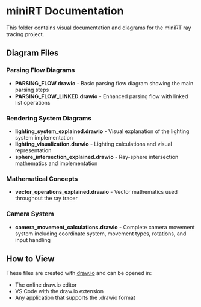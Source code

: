 # miniRT Documentation

This folder contains visual documentation and diagrams for the miniRT ray tracing project.

## Diagram Files

### Parsing Flow Diagrams
- **PARSING_FLOW.drawio** - Basic parsing flow diagram showing the main parsing steps
- **PARSING_FLOW_LINKED.drawio** - Enhanced parsing flow with linked list operations

### Rendering System Diagrams
- **lighting_system_explained.drawio** - Visual explanation of the lighting system implementation
- **lighting_visualization.drawio** - Lighting calculations and visual representation
- **sphere_intersection_explained.drawio** - Ray-sphere intersection mathematics and implementation

### Mathematical Concepts
- **vector_operations_explained.drawio** - Vector mathematics used throughout the ray tracer

### Camera System
- **camera_movement_calculations.drawio** - Complete camera movement system including coordinate system, movement types, rotations, and input handling

## How to View

These files are created with [draw.io](https://app.diagrams.net/) and can be opened in:
- The online draw.io editor
- VS Code with the draw.io extension
- Any application that supports the .drawio format

